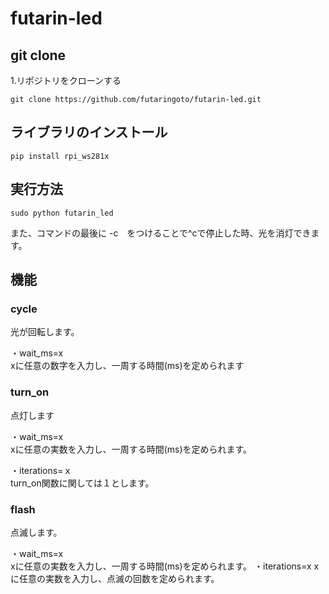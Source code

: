# futarin-led  
## git clone  
1.リポジトリをクローンする  
```shell
git clone https://github.com/futaringoto/futarin-led.git
```
## ライブラリのインストール  
```shell
pip install rpi_ws281x
```
## 実行方法  
```shell
sudo python futarin_led
```
また、コマンドの最後に -c　をつけることで^cで停止した時、光を消灯できます。  
## 機能　　
### cycle  
光が回転します。  


・wait_ms=x  
xに任意の数字を入力し、一周する時間(ms)を定められます  
  
### turn_on  
点灯します 
  
・wait_ms=x  
xに任意の実数を入力し、一周する時間(ms)を定められます。  
  
・iterations=ｘ  
turn_on関数に関しては１とします。  
  
### flash  
点滅します。  
  
・wait_ms=x  
xに任意の実数を入力し、一周する時間(ms)を定められます。 
・iterations=x
xに任意の実数を入力し、点滅の回数を定められます。
